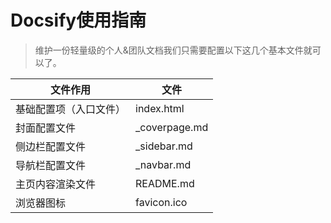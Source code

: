 # Docsify使用指南
> 维护一份轻量级的个人&团队文档我们只需要配置以下这几个基本文件就可以了。
> 

|文件作用|    文件|
|---|---|
|基础配置项（入口文件）    |index.html|
|封面配置文件    |_coverpage.md|
|侧边栏配置文件|    _sidebar.md|
|导航栏配置文件|    _navbar.md|
|主页内容渲染文件|    README.md|
|浏览器图标|    favicon.ico|


